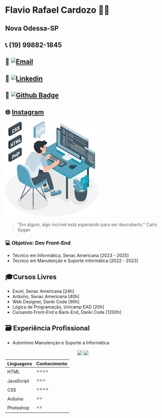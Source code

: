 # Flavio Rafael Cardozo 👨‍💻
## Nova Odessa-SP 
## 📞 (19) 99882-1845
## 📩 [![Email](https://img.shields.io/badge/-Outlook-blue?style=flat&logo=Mail&logoColor=white)](mailto:flavero@gmail.com)    
## 🔗 [![Linkedin](https://img.shields.io/badge/-LinkedIn-blue?style=flat&logo=Linkedin&logoColor=white)](https://www.linkedin.com/in/flavio-rafael-cardozo/)
## 🔗 [![Github Badge](https://img.shields.io/badge/-Github-000?style=flat-square&logo=Github&logoColor=white&link=https://github.com/fagnerpsantos)](https://github.com/Flavero85)

## 🌐 [Instagram](https://instagram.com/flaio.t.i) 

![foto](foto.png)

> "Em algum, algo incrível está esperando para ser descoberto." Carls Sagan
### 💻 Objetivo: Dev Front-End
- Técnico em Informática, Senac Americana [2023 - 2025]
- Tecnico em Manutenção e Suporte  informática [2022 - 2023]

## 🎓Cursos Livres
- Excel, Senac Americana [24h]
- Arduíno, Senac Americana [40h]
- Web Designer, Danki Code [90h]
- Lógica de Programação, Unicamp EAD [20h]
- Cursando Front-End e Back-End, Danki Code [1200h]

## 🗃 Experiência Profissional
- Autonômo Manutenção e Suporte a Informática 

<p align="center"> 
  <img align="center" src="https://github-readme-stats.vercel.app/api?username=Flavero85&show_icons=true&layout=compact" />
  <img align="center" src="https://github-readme-stats.vercel.app/api/top-langs/?username=Flavero85&show_icons=true&layout=compact" />
</p>

| Linguagens | Conhecimento |
| ----------- | ----------- |
| HTML | ⭐⭐⭐⭐ |
| JavaScript | ⭐⭐⭐ |
| CSS | ⭐⭐⭐⭐ |
| Arduíno | ⭐⭐ |
| Photoshop | ⭐⭐ |

